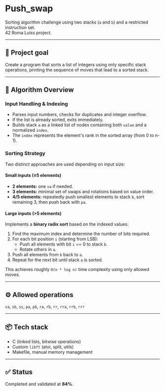# Push_swap
Sorting algorithm challenge using two stacks (`a` and `b`) and a restricted instruction set.  
42 Roma Luiss project.

---

## 🧩 Project goal
Create a program that sorts a list of integers using only specific stack operations, printing the sequence of moves that lead to a sorted stack.

---

## 🧠 Algorithm Overview
### Input Handling & Indexing
- Parses input numbers, checks for duplicates and integer overflow.
- If the list is already sorted, exits immediately.
- Builds stack `a` as a linked list of nodes containing both `value` and a normalized `index`.
- The `index` represents the element's rank in the sorted array (from 0 to n-1).

### Sorting Strategy
Two distinct approaches are used depending on input size:

#### Small inputs (≤5 elements)
- **2 elements:** one `sa` if needed.
- **3 elements:** minimal set of swaps and rotations based on value order.
- **4/5 elements:** repeatedly push smallest elements to stack `b`, sort remaining 3, then push back with `pa`.

#### Large inputs (>5 elements)
Implements a **binary radix sort** based on the indexed values:
1. Find the maximum index and determine the number of bits required.
2. For each bit position `i` (starting from LSB):
   - Push all elements with bit `i` == 0 to stack `b`.
   - Rotate others in `a`.
3. Push all elements from `b` back to `a`.
4. Repeat for the next bit until stack `a` is sorted.

This achieves roughly `O(n * log n)` time complexity using only allowed moves.

---

## ⚙️ Allowed operations
`sa`, `sb`, `ss`, `pa`, `pb`, `ra`, `rb`, `rr`, `rra`, `rrb`, `rrr`

---

## 📦 Tech stack
- C (linked lists, bitwise operations)
- Custom `libft` (atoi, split, utils)
- Makefile, manual memory management

---

## ✅ Status
Completed and validated at **84%**.
